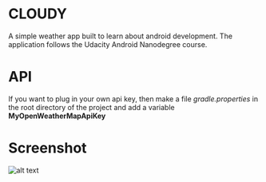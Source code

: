 # CLOUDY
A simple weather app built to learn about android development. The application follows the Udacity Android Nanodegree course.

# API
If you want to plug in your own api key, then make a file *gradle.properties* in the root directory of the project and add a variable **MyOpenWeatherMapApiKey**

# Screenshot
![alt text](http://i.imgur.com/prD8wHK.png "Updated Cursor Adapter")
